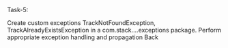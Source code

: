  Task-5:

Create custom exceptions TrackNotFoundException, TrackAlreadyExistsException in a com.stack....exceptions package. Perform appropriate exception handling and propagation Back
